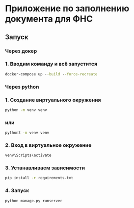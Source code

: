 # Приложение по заполнению документа для ФНС

## Запуск

### Через докер

### 1. Вводим команду и всё запустится
```cmd
docker-compose up --build --force-recreate
```

### Через python

### 1. Создание виртуального окружения
```cmd
python -m venv venv
```
### или
```cmd
python3 -m venv venv
```
### 2. Вход в виртуальное окружение
```cmd
venv\Scripts\activate
```
### 3. Устанавливаем зависимости
```cmd
pip install -r requirements.txt
```
### 4. Запуск
```cmd
python manage.py runserver
```
